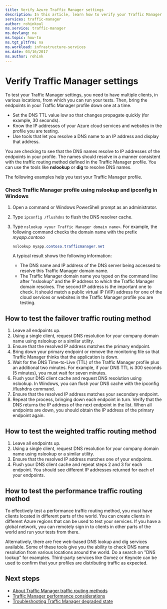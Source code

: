 ```yaml
---
title: Verify Azure Traffic Manager settings
description: In this article, learn how to verify your Traffic Manager settings and test the traffic routing method.
services: traffic-manager
author: rohinkoul
ms.service: traffic-manager
ms.devlang: na
ms.topic: how-to
ms.tgt_pltfrm: na
ms.workload: infrastructure-services
ms.date: 03/16/2017
ms.author: rohink
---
```


# Verify Traffic Manager settings

To test your Traffic Manager settings, you need to have multiple clients, in various locations, from which you can run your tests. Then, bring the endpoints in your Traffic Manager profile down one at a time.

* Set the DNS TTL value low so that changes propagate quickly (for example, 30 seconds).
* Know the IP addresses of your Azure cloud services and websites in the profile you are testing.
* Use tools that let you resolve a DNS name to an IP address and display that address.

You are checking to see that the DNS names resolve to IP addresses of the endpoints in your profile. The names should resolve in a manner consistent with the traffic routing method defined in the Traffic Manager profile. You can use the tools like **nslookup** or **dig** to resolve DNS names.

The following examples help you test your Traffic Manager profile.

### Check Traffic Manager profile using nslookup and ipconfig in Windows

1. Open a command or Windows PowerShell prompt as an administrator.
2. Type `ipconfig /flushdns` to flush the DNS resolver cache.
3. Type `nslookup <your Traffic Manager domain name>`. For example, the following command checks the domain name with the prefix *myapp.contoso*

    ```powershell
    nslookup myapp.contoso.trafficmanager.net
    ```

    A typical result shows the following information:

    + The DNS name and IP address of the DNS server being accessed to resolve this Traffic Manager domain name.
    + The Traffic Manager domain name you typed on the command line after "nslookup" and the IP address to which the Traffic Manager domain resolves. The second IP address is the important one to check. It should match a public virtual IP (VIP) address for one of the cloud services or websites in the Traffic Manager profile you are testing.

## How to test the failover traffic routing method

1. Leave all endpoints up.
2. Using a single client, request DNS resolution for your company domain name using nslookup or a similar utility.
3. Ensure that the resolved IP address matches the primary endpoint.
4. Bring down your primary endpoint or remove the monitoring file so that Traffic Manager thinks that the application is down.
5. Wait for the DNS Time-to-Live (TTL) of the Traffic Manager profile plus an additional two minutes. For example, if your DNS TTL is 300 seconds (5 minutes), you must wait for seven minutes.
6. Flush your DNS client cache and request DNS resolution using nslookup. In Windows, you can flush your DNS cache with the ipconfig /flushdns command.
7. Ensure that the resolved IP address matches your secondary endpoint.
8. Repeat the process, bringing down each endpoint in turn. Verify that the DNS returns the IP address of the next endpoint in the list. When all endpoints are down, you should obtain the IP address of the primary endpoint again.

## How to test the weighted traffic routing method

1. Leave all endpoints up.
2. Using a single client, request DNS resolution for your company domain name using nslookup or a similar utility.
3. Ensure that the resolved IP address matches one of your endpoints.
4. Flush your DNS client cache and repeat steps 2 and 3 for each endpoint. You should see different IP addresses returned for each of your endpoints.

## How to test the performance traffic routing method

To effectively test a performance traffic routing method, you must have clients located in different parts of the world. You can create clients in different Azure regions that can be used to test your services. If you have a global network, you can remotely sign in to clients in other parts of the world and run your tests from there.

Alternatively, there are free web-based DNS lookup and dig services available. Some of these tools give you the ability to check DNS name resolution from various locations around the world. Do a search on "DNS lookup" for examples. Third-party services like Gomez or Keynote can be used to confirm that your profiles are distributing traffic as expected.

## Next steps

* [About Traffic Manager traffic routing methods](traffic-manager-routing-methods.md)
* [Traffic Manager performance considerations](traffic-manager-performance-considerations.md)
* [Troubleshooting Traffic Manager degraded state](traffic-manager-troubleshooting-degraded.md)
